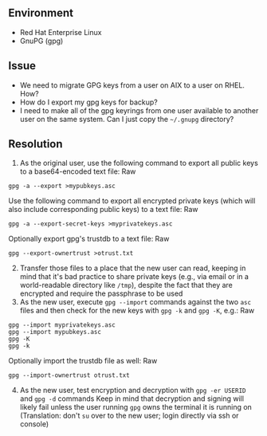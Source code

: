 ## Environment
  * Red Hat Enterprise Linux
  * GnuPG (gpg)


## Issue
  * We need to migrate GPG keys from a user on AIX to a user on RHEL. How?
  * How do I export my gpg keys for backup?
  * I need to make all of the gpg keyrings from one user available to another user on the same system. Can I just copy the `~/.gnupg` directory?


## Resolution
  1. As the original user, use the following command to export all public keys to a base64-encoded text file:
Raw
```
gpg -a --export >mypubkeys.asc

```

Use the following command to export all encrypted private keys (which will also include corresponding public keys) to a text file:
Raw
```
gpg -a --export-secret-keys >myprivatekeys.asc

```

Optionally export gpg's trustdb to a text file:
Raw
```
gpg --export-ownertrust >otrust.txt

```

  2. Transfer those files to a place that the new user can read, keeping in mind that it's bad practice to share private keys (e.g., via email or in a world-readable directory like `/tmp`), despite the fact that they are encrypted and require the passphrase to be used
  3. As the new user, execute `gpg --import` commands against the two `asc` files and then check for the new keys with `gpg -k` and `gpg -K`, e.g.:
Raw
```
gpg --import myprivatekeys.asc
gpg --import mypubkeys.asc
gpg -K
gpg -k

```

Optionally import the trustdb file as well:
Raw
```
gpg --import-ownertrust otrust.txt

```

  4. As the new user, test encryption and decryption with `gpg -er USERID` and `gpg -d` commands Keep in mind that decryption and signing will likely fail unless the user running `gpg` owns the terminal it is running on (Translation: don't `su` over to the new user; login directly via ssh or console)
